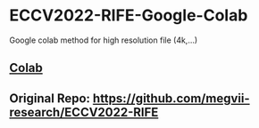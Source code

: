 # ECCV2022-RIFE-Google-Colab
Google colab method for high resolution file (4k,...)
## [Colab](https://colab.research.google.com/github/tungdo0602/ECCV2022-RIFE-Colab/blob/main/Colab.ipynb)
## Original Repo: https://github.com/megvii-research/ECCV2022-RIFE
